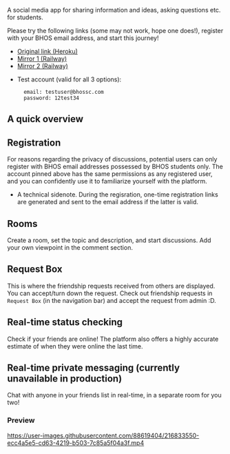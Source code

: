 A social media app for sharing information and ideas, asking questions etc. for students.

Please try the following links (some may not work, hope one does!), register with your BHOS email address, and start this journey!

- <a href="https://bhossc.herokuapp.com/" target="_blank">Original link (Heroku)</a>
- <a href="https://bhosscmirror.up.railway.app/" target="_blank" rel="noopener noreferrer">Mirror 1 (Railway)</a>
- <a href="https://bhossc-production.up.railway.app/" target="_blank" rel="noopener noreferrer">Mirror 2 (Railway)</a>

* Test account (valid for all 3 options):
          
        email: testuser@bhossc.com     
        password: 12test34

## A quick overview

## Registration

For reasons regarding the privacy of discussions, potential users
can only register with BHOS email addresses possessed by BHOS students only. The account pinned above
has the same permissions as any registered user, and you can confidently use it to familiarize
yourself with the platform.

* A technical sidenote. During the regisration, one-time registration links are generated and sent to the email address if the latter is valid.

## Rooms

Create a room, set the topic and description, and start discussions.
Add your own viewpoint in the comment section.

## Request Box

This is where the friendship requests received from others are displayed. You can accept/turn down the request.
Check out friendship requests in `Request Box` (in the navigation bar) and accept the request from admin :D.

## Real-time status checking

Check if your friends are online! The platform also offers a highly accurate
estimate of when they were online the last time.

## Real-time private messaging (currently unavailable in production)

Chat with anyone in your friends list in real-time, in a separate room for you two!

### Preview


https://user-images.githubusercontent.com/88619404/216833550-ecc4a5e5-cd63-4219-b503-7c85a5f04a3f.mp4


